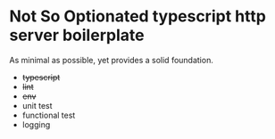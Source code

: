 # Not So Optionated typescript http server boilerplate

As minimal as possible, yet provides a solid foundation.

* ~~typescript~~
* ~~lint~~
* ~~env~~
* unit test
* functional test
* logging
